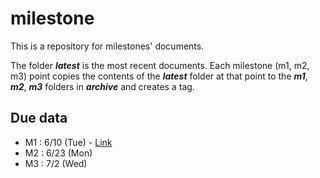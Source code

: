 # milestone

This is a repository for milestones' documents.

The folder ***latest*** is the most recent documents. Each milestone (m1, m2, m3) point copies the contents of the ***latest*** folder at that point to the ***m1***, ***m2***, ***m3*** folders in ***archive*** and creates a tag.



## Due data

- M1 : 6/10 (Tue) - [Link](./archive/m1)
- M2 : 6/23 (Mon)
- M3 : 7/2 (Wed)